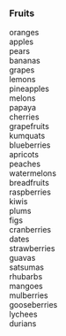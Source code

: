 ### Fruits
oranges  
apples  
pears  
bananas  
grapes  
lemons  
pineapples  
melons  
papaya  
cherries  
grapefruits  
kumquats  
blueberries  
apricots  
peaches  
watermelons  
breadfruits  
raspberries  
kiwis  
plums  
figs  
cranberries  
dates  
strawberries  
guavas  
satsumas  
rhubarbs  
mangoes  
mulberries  
gooseberries  
lychees  
durians  






